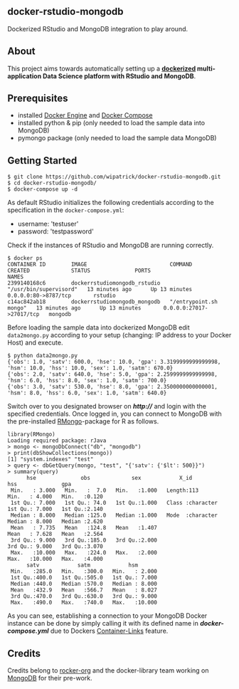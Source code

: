 ## docker-rstudio-mongodb
Dockerized RStudio and MongoDB integration to play around.

## About

This project aims towards automatically setting up a **[dockerized](https://www.docker.com) multi-application Data Science platform with RStudio and MongoDB**.

## Prerequisites
* installed [Docker Engine](http://docs.docker.com/) and [Docker Compose](http://docs.docker.com/compose/install/)
* installed python & pip (only needed to load the sample data into MongoDB)
* pymongo package (only needed to load the sample data MongoDB)

## Getting Started

```
$ git clone https://github.com/wipatrick/docker-rstudio-mongodb.git
$ cd docker-rstudio-mongodb/
$ docker-compose up -d
```
As default RStudio initializes the following credentials according to the specification in the ```docker-compose.yml```:
* username: 'testuser'
* password: 'testpassword'

Check if the instances of RStudio and MongoDB are running correctly.
```
$ docker ps                                                                   
CONTAINER ID        IMAGE                          COMMAND                  CREATED             STATUS              PORTS                      NAMES
2399140168c6        dockerrstudiomongodb_rstudio   "/usr/bin/supervisord"   13 minutes ago      Up 13 minutes       0.0.0.0:80->8787/tcp       rstudio
c14ac842ab18        dockerrstudiomongodb_mongodb   "/entrypoint.sh mongo"   13 minutes ago      Up 13 minutes       0.0.0.0:27017->27017/tcp   mongodb
```
Before loading the sample data into dockerized MongoDB edit ```data2mongo.py``` according to your setup (changing: IP address to your Docker Host) and execute.
```
$ python data2mongo.py                                                        
{'obs': 1.0, 'satv': 600.0, 'hse': 10.0, 'gpa': 3.3199999999999998, 'hsm': 10.0, 'hss': 10.0, 'sex': 1.0, 'satm': 670.0}
{'obs': 2.0, 'satv': 640.0, 'hse': 5.0, 'gpa': 2.2599999999999998, 'hsm': 6.0, 'hss': 8.0, 'sex': 1.0, 'satm': 700.0}
{'obs': 3.0, 'satv': 530.0, 'hse': 8.0, 'gpa': 2.3500000000000001, 'hsm': 8.0, 'hss': 6.0, 'sex': 1.0, 'satm': 640.0}
```

Switch over to you designated browser on ***http://<DockerHost-IP>*** and login with the specified credentials. Once logged in, you can connect to MongoDB with the pre-installed [RMongo](https://cran.r-project.org/web/packages/RMongo/RMongo.pdf)-package for R as follows.
```
library(RMongo)
Loading required package: rJava
> mongo <- mongoDbConnect("db", "mongodb")
> print(dbShowCollections(mongo))
[1] "system.indexes" "test"          
> query <- dbGetQuery(mongo, "test", "{'satv': {'$lt': 500}}")
> summary(query)
      hse              obs             sex            X_id                hss              gpa       
 Min.   : 3.000   Min.   :  7.0   Min.   :1.000   Length:113         Min.   : 4.000   Min.   :0.120  
 1st Qu.: 7.000   1st Qu.: 74.0   1st Qu.:1.000   Class :character   1st Qu.: 7.000   1st Qu.:2.140  
 Median : 8.000   Median :125.0   Median :1.000   Mode  :character   Median : 8.000   Median :2.620  
 Mean   : 7.735   Mean   :124.8   Mean   :1.407                      Mean   : 7.628   Mean   :2.564  
 3rd Qu.: 9.000   3rd Qu.:185.0   3rd Qu.:2.000                      3rd Qu.: 9.000   3rd Qu.:3.070  
 Max.   :10.000   Max.   :224.0   Max.   :2.000                      Max.   :10.000   Max.   :4.000  
      satv            satm            hsm        
 Min.   :285.0   Min.   :300.0   Min.   : 2.000  
 1st Qu.:400.0   1st Qu.:505.0   1st Qu.: 7.000  
 Median :440.0   Median :570.0   Median : 8.000  
 Mean   :432.9   Mean   :566.7   Mean   : 8.027  
 3rd Qu.:470.0   3rd Qu.:630.0   3rd Qu.: 9.000  
 Max.   :490.0   Max.   :740.0   Max.   :10.000
```
As you can see, establishing a connection to your MongoDB Docker instance can be done by simply calling it with its defined name in ***docker-compose.yml*** due to Dockers [Container-Links](http://docs.docker.com/engine/userguide/networking/default_network/dockerlinks/) feature.

## Credits
Credits belong to [rocker-org](https://github.com/rocker-org/hadleyverse) and the docker-library team working on [MongoDB](https://github.com/docker-library/mongo) for their pre-work.
